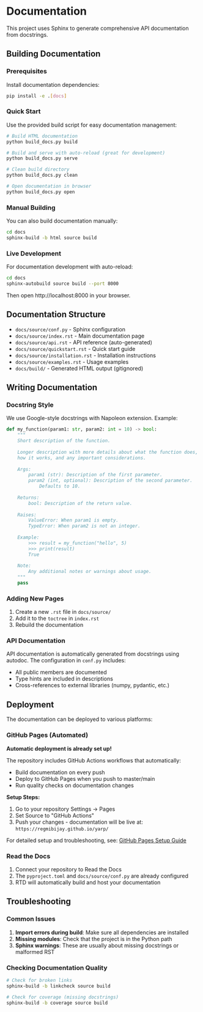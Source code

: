 # Documentation

This project uses Sphinx to generate comprehensive API documentation from docstrings.

## Building Documentation

### Prerequisites

Install documentation dependencies:

```bash
pip install -e .[docs]
```

### Quick Start

Use the provided build script for easy documentation management:

```bash
# Build HTML documentation
python build_docs.py build

# Build and serve with auto-reload (great for development)
python build_docs.py serve

# Clean build directory
python build_docs.py clean

# Open documentation in browser
python build_docs.py open
```

### Manual Building

You can also build documentation manually:

```bash
cd docs
sphinx-build -b html source build
```

### Live Development

For documentation development with auto-reload:

```bash
cd docs
sphinx-autobuild source build --port 8000
```

Then open http://localhost:8000 in your browser.

## Documentation Structure

- `docs/source/conf.py` - Sphinx configuration
- `docs/source/index.rst` - Main documentation page
- `docs/source/api.rst` - API reference (auto-generated)
- `docs/source/quickstart.rst` - Quick start guide
- `docs/source/installation.rst` - Installation instructions
- `docs/source/examples.rst` - Usage examples
- `docs/build/` - Generated HTML output (gitignored)

## Writing Documentation

### Docstring Style

We use Google-style docstrings with Napoleon extension. Example:

```python
def my_function(param1: str, param2: int = 10) -> bool:
    """
    Short description of the function.
    
    Longer description with more details about what the function does,
    how it works, and any important considerations.
    
    Args:
        param1 (str): Description of the first parameter.
        param2 (int, optional): Description of the second parameter.
            Defaults to 10.
    
    Returns:
        bool: Description of the return value.
        
    Raises:
        ValueError: When param1 is empty.
        TypeError: When param2 is not an integer.
        
    Example:
        >>> result = my_function("hello", 5)
        >>> print(result)
        True
    
    Note:
        Any additional notes or warnings about usage.
    """
    pass
```

### Adding New Pages

1. Create a new `.rst` file in `docs/source/`
2. Add it to the `toctree` in `index.rst`
3. Rebuild the documentation

### API Documentation

API documentation is automatically generated from docstrings using autodoc. The configuration in `conf.py` includes:

- All public members are documented
- Type hints are included in descriptions
- Cross-references to external libraries (numpy, pydantic, etc.)

## Deployment

The documentation can be deployed to various platforms:

### GitHub Pages (Automated)

**Automatic deployment is already set up!** 

The repository includes GitHub Actions workflows that automatically:
- Build documentation on every push
- Deploy to GitHub Pages when you push to master/main
- Run quality checks on documentation changes

**Setup Steps:**
1. Go to your repository Settings → Pages
2. Set Source to "GitHub Actions"
3. Push your changes - documentation will be live at: `https://regmibijay.github.io/yarp/`

For detailed setup and troubleshooting, see: [GitHub Pages Setup Guide](GITHUB_PAGES_SETUP.md)

### Read the Docs

1. Connect your repository to Read the Docs
2. The `pyproject.toml` and `docs/source/conf.py` are already configured
3. RTD will automatically build and host your documentation

## Troubleshooting

### Common Issues

1. **Import errors during build**: Make sure all dependencies are installed
2. **Missing modules**: Check that the project is in the Python path
3. **Sphinx warnings**: These are usually about missing docstrings or malformed RST

### Checking Documentation Quality

```bash
# Check for broken links
sphinx-build -b linkcheck source build

# Check for coverage (missing docstrings)
sphinx-build -b coverage source build
```